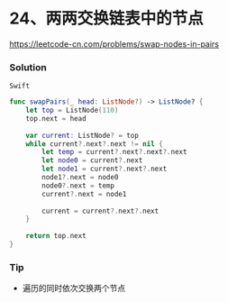 # 24、两两交换链表中的节点

<https://leetcode-cn.com/problems/swap-nodes-in-pairs>


### Solution

`Swift`

```swift
func swapPairs(_ head: ListNode?) -> ListNode? {
    let top = ListNode(110)
    top.next = head
    
    var current: ListNode? = top
    while current?.next?.next != nil {
        let temp = current?.next?.next?.next
        let node0 = current?.next
        let node1 = current?.next?.next
        node1?.next = node0
        node0?.next = temp
        current?.next = node1
        
        current = current?.next?.next
    }
    
    return top.next
}

```

### Tip

- 遍历的同时依次交换两个节点